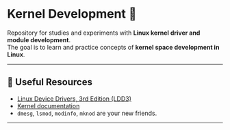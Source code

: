 # Kernel Development 🐧

Repository for studies and experiments with **Linux kernel driver and module development**.  
The goal is to learn and practice concepts of **kernel space development in Linux**.

---

## 📖 Useful Resources

* [Linux Device Drivers, 3rd Edition (LDD3)](https://lwn.net/Kernel/LDD3/)
* [Kernel documentation](https://www.kernel.org/doc/html/latest/)
* `dmesg`, `lsmod`, `modinfo`, `mknod` are your new friends.

---
